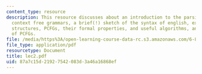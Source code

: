 ```yaml
---
content_type: resource
description: This resource discusses about an introduction to the parsing problem,
  context free grammars, a brief(!) sketch of the syntax of english, examples of ambiguous
  structures, PCFGs, their formal properties, and useful algorithms, and weaknesses
  of PCFGs.
file: /media/https%3A/open-learning-course-data-rc.s3.amazonaws.com/6-864-advanced-natural-language-processing-fall-2005/87a7c15d21927542083d3a46a16868ef_lec2.pdf
file_type: application/pdf
resourcetype: Document
title: lec2.pdf
uid: 87a7c15d-2192-7542-083d-3a46a16868ef
---
```

